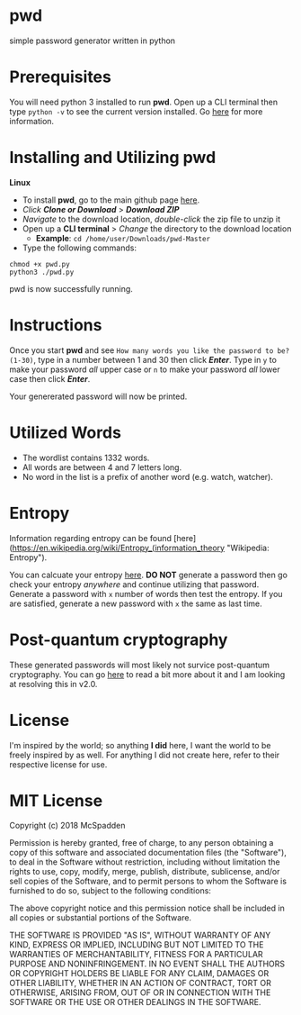 # pwd
simple password generator written in python


# Prerequisites

You will need python 3 installed to run **pwd**. Open up a CLI terminal then type `python -v` to see the current version installed. Go [here](https://docs.python.org/3/using/index.html "Python 3 documentation") for more information.

# Installing and Utilizing pwd
**Linux**
 * To install **pwd**, go to the main github page [here](https://github.com/mcspadden/pwd "pwd"). 
 * _Click_ **_Clone or Download_** > **_Download ZIP_**
 * _Navigate_ to the download location, _double-click_ the zip file to unzip it
 * Open up a **CLI terminal** > _Change_ the directory to the download location
   * **Example**: `cd /home/user/Downloads/pwd-Master`
 * Type the following commands:
  ```
  chmod +x pwd.py  
  python3 ./pwd.py
  ```
pwd is now successfully running. 
 
# Instructions

Once you start **pwd** and see `How many words you like the password to be? (1-30)`, type in a number between 1 and 30 then click _**Enter**_.
Type in `y` to make your password _all_ upper case or `n` to make your password _all_ lower case then click _**Enter**_. 

Your genererated password will now be printed. 

# Utilized Words
- The wordlist contains 1332 words.
- All words are between 4 and 7 letters long.
- No word in the list is a prefix of another word (e.g. watch, watcher).

# Entropy
Information regarding entropy can be found [here](https://en.wikipedia.org/wiki/Entropy_(information_theory "Wikipedia: Entropy").  

You can calcuate your entropy [here](http://www.shannonentropy.netmark.pl/ "Shannon Entropy Calculator"). **DO NOT** generate a
password then go check your entropy _anywhere_ and continue utilizing that password. Generate a password with `x` number of words then
test the entropy. If you are satisfied, generate a new password with `x` the same as last time. 

# Post-quantum cryptography
These generated passwords will most likely not survice post-quantum cryptography. You can go [here](https://en.wikipedia.org/wiki/Post-quantum_cryptography "Wikipedia: Post-quantum cryptography") to read a bit more about it and I am looking at resolving this in v2.0. 

# License

I'm inspired by the world; so anything **I did** here, I want the world to be freely inspired by as well. For anything I did not create here, refer to their respective license for use.

# MIT License

Copyright (c) 2018 McSpadden

Permission is hereby granted, free of charge, to any person obtaining a copy of this software and associated documentation files (the "Software"), to deal in the Software without restriction, including without limitation the rights to use, copy, modify, merge, publish, distribute, sublicense, and/or sell copies of the Software, and to permit persons to whom the Software is furnished to do so, subject to the following conditions:

The above copyright notice and this permission notice shall be included in all copies or substantial portions of the Software.

THE SOFTWARE IS PROVIDED "AS IS", WITHOUT WARRANTY OF ANY KIND, EXPRESS OR IMPLIED, INCLUDING BUT NOT LIMITED TO THE WARRANTIES OF MERCHANTABILITY, FITNESS FOR A PARTICULAR PURPOSE AND NONINFRINGEMENT. IN NO EVENT SHALL THE AUTHORS OR COPYRIGHT HOLDERS BE LIABLE FOR ANY CLAIM, DAMAGES OR OTHER LIABILITY, WHETHER IN AN ACTION OF CONTRACT, TORT OR OTHERWISE, ARISING FROM, OUT OF OR IN CONNECTION WITH THE SOFTWARE OR THE USE OR OTHER DEALINGS IN THE SOFTWARE.
